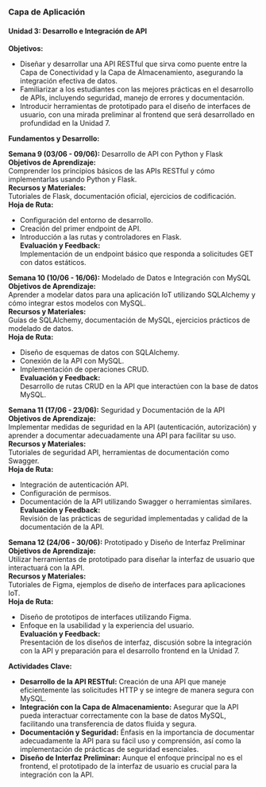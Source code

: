 ### Capa de Aplicación

#### Unidad 3: Desarrollo e Integración de API

**Objetivos:**

- Diseñar y desarrollar una API RESTful que sirva como puente entre la Capa de Conectividad y la Capa de Almacenamiento, asegurando la integración efectiva de datos.
- Familiarizar a los estudiantes con las mejores prácticas en el desarrollo de APIs, incluyendo seguridad, manejo de errores y documentación.
- Introducir herramientas de prototipado para el diseño de interfaces de usuario, con una mirada preliminar al frontend que será desarrollado en profundidad en la Unidad 7.

**Fundamentos y Desarrollo:**

**Semana 9 (03/06 - 09/06):** Desarrollo de API con Python y Flask  
**Objetivos de Aprendizaje:**  
Comprender los principios básicos de las APIs RESTful y cómo implementarlas usando Python y Flask.  
**Recursos y Materiales:**  
Tutoriales de Flask, documentación oficial, ejercicios de codificación.  
**Hoja de Ruta:**  
- Configuración del entorno de desarrollo.
- Creación del primer endpoint de API.
- Introducción a las rutas y controladores en Flask.  
**Evaluación y Feedback:**  
Implementación de un endpoint básico que responda a solicitudes GET con datos estáticos.

**Semana 10 (10/06 - 16/06):** Modelado de Datos e Integración con MySQL  
**Objetivos de Aprendizaje:**  
Aprender a modelar datos para una aplicación IoT utilizando SQLAlchemy y cómo integrar estos modelos con MySQL.  
**Recursos y Materiales:**  
Guías de SQLAlchemy, documentación de MySQL, ejercicios prácticos de modelado de datos.  
**Hoja de Ruta:**  
- Diseño de esquemas de datos con SQLAlchemy.
- Conexión de la API con MySQL.
- Implementación de operaciones CRUD.  
**Evaluación y Feedback:**  
Desarrollo de rutas CRUD en la API que interactúen con la base de datos MySQL.

**Semana 11 (17/06 - 23/06):** Seguridad y Documentación de la API  
**Objetivos de Aprendizaje:**  
Implementar medidas de seguridad en la API (autenticación, autorización) y aprender a documentar adecuadamente una API para facilitar su uso.  
**Recursos y Materiales:**  
Tutoriales de seguridad API, herramientas de documentación como Swagger.  
**Hoja de Ruta:**  
- Integración de autenticación API.
- Configuración de permisos.
- Documentación de la API utilizando Swagger o herramientas similares.  
**Evaluación y Feedback:**  
Revisión de las prácticas de seguridad implementadas y calidad de la documentación de la API.

**Semana 12 (24/06 - 30/06):** Prototipado y Diseño de Interfaz Preliminar  
**Objetivos de Aprendizaje:**  
Utilizar herramientas de prototipado para diseñar la interfaz de usuario que interactuará con la API.  
**Recursos y Materiales:**  
Tutoriales de Figma, ejemplos de diseño de interfaces para aplicaciones IoT.  
**Hoja de Ruta:**  
- Diseño de prototipos de interfaces utilizando Figma.
- Enfoque en la usabilidad y la experiencia del usuario.  
**Evaluación y Feedback:**  
Presentación de los diseños de interfaz, discusión sobre la integración con la API y preparación para el desarrollo frontend en la Unidad 7.

**Actividades Clave:**

- **Desarrollo de la API RESTful:** Creación de una API que maneje eficientemente las solicitudes HTTP y se integre de manera segura con MySQL.
- **Integración con la Capa de Almacenamiento:** Asegurar que la API pueda interactuar correctamente con la base de datos MySQL, facilitando una transferencia de datos fluida y segura.
- **Documentación y Seguridad:** Énfasis en la importancia de documentar adecuadamente la API para su fácil uso y comprensión, así como la implementación de prácticas de seguridad esenciales.
- **Diseño de Interfaz Preliminar:** Aunque el enfoque principal no es el frontend, el prototipado de la interfaz de usuario es crucial para la integración con la API.